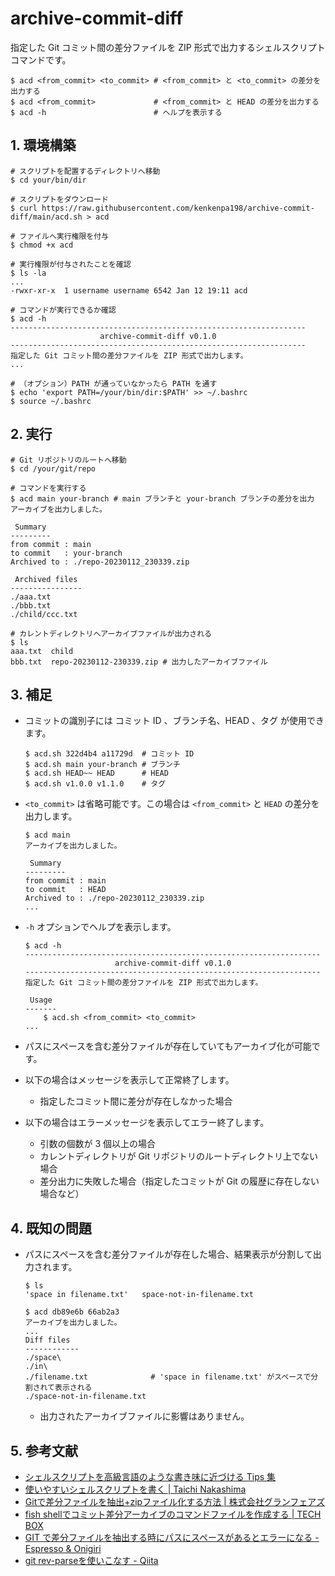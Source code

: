 <!-- omit in toc -->
# archive-commit-diff

指定した Git コミット間の差分ファイルを ZIP 形式で出力するシェルスクリプトコマンドです。

```shell
$ acd <from_commit> <to_commit> # <from_commit> と <to_commit> の差分を出力する
$ acd <from_commit>             # <from_commit> と HEAD の差分を出力する
$ acd -h                        # ヘルプを表示する
```

## 1. 環境構築

```shell
# スクリプトを配置するディレクトリへ移動
$ cd your/bin/dir

# スクリプトをダウンロード
$ curl https://raw.githubusercontent.com/kenkenpa198/archive-commit-diff/main/acd.sh > acd

# ファイルへ実行権限を付与
$ chmod +x acd

# 実行権限が付与されたことを確認
$ ls -la
...
-rwxr-xr-x  1 username username 6542 Jan 12 19:11 acd

# コマンドが実行できるか確認
$ acd -h
------------------------------------------------------------------
                    archive-commit-diff v0.1.0
------------------------------------------------------------------
指定した Git コミット間の差分ファイルを ZIP 形式で出力します。
...

# （オプション）PATH が通っていなかったら PATH を通す
$ echo 'export PATH=/your/bin/dir:$PATH' >> ~/.bashrc
$ source ~/.bashrc
```

## 2. 実行

```shell
# Git リポジトリのルートへ移動
$ cd /your/git/repo

# コマンドを実行する
$ acd main your-branch # main ブランチと your-branch ブランチの差分を出力
アーカイブを出力しました。

 Summary
---------
from commit : main
to commit   : your-branch
Archived to : ./repo-20230112_230339.zip

 Archived files
----------------
./aaa.txt
./bbb.txt
./child/ccc.txt

# カレントディレクトリへアーカイブファイルが出力される
$ ls
aaa.txt  child
bbb.txt  repo-20230112-230339.zip # 出力したアーカイブファイル
```

## 3. 補足

- コミットの識別子には コミット ID 、ブランチ名、HEAD 、タグ が使用できます。

    ```shell
    $ acd.sh 322d4b4 a11729d  # コミット ID
    $ acd.sh main your-branch # ブランチ
    $ acd.sh HEAD~~ HEAD      # HEAD
    $ acd.sh v1.0.0 v1.1.0    # タグ
    ```

- `<to_commit>` は省略可能です。この場合は `<from_commit>` と `HEAD` の差分を出力します。

    ```shell
    $ acd main
    アーカイブを出力しました。

     Summary
    ---------
    from commit : main
    to commit   : HEAD
    Archived to : ./repo-20230112_230339.zip
    ...
    ```

- `-h` オプションでヘルプを表示します。

    ```shell
    $ acd -h
    ------------------------------------------------------------------
                        archive-commit-diff v0.1.0
    ------------------------------------------------------------------
    指定した Git コミット間の差分ファイルを ZIP 形式で出力します。

     Usage
    -------
        $ acd.sh <from_commit> <to_commit>
    ...
    ```

- パスにスペースを含む差分ファイルが存在していてもアーカイブ化が可能です。
- 以下の場合はメッセージを表示して正常終了します。
    - 指定したコミット間に差分が存在しなかった場合
- 以下の場合はエラーメッセージを表示してエラー終了します。
    - 引数の個数が 3 個以上の場合
    - カレントディレクトリが Git リポジトリのルートディレクトリ上でない場合
    - 差分出力に失敗した場合（指定したコミットが Git の履歴に存在しない場合など）

## 4. 既知の問題

- パスにスペースを含む差分ファイルが存在した場合、結果表示が分割して出力されます。

    ```shell
    $ ls
    'space in filename.txt'   space-not-in-filename.txt

    $ acd db89e6b 66ab2a3
    アーカイブを出力しました。
    ...
    Diff files
    ------------
    ./space\
    ./in\
    ./filename.txt              # 'space in filename.txt' がスペースで分割されて表示される
    ./space-not-in-filename.txt
    ```

    - 出力されたアーカイブファイルに影響はありません。

## 5. 参考文献

- [シェルスクリプトを高級言語のような書き味に近づける Tips 集](https://sousaku-memo.net/php-system/1817)
- [使いやすいシェルスクリプトを書く | Taichi Nakashima](https://deeeet.com/writing/2014/05/18/shell-template/)
- [Gitで差分ファイルを抽出+zipファイル化する方法 | 株式会社グランフェアズ](https://www.granfairs.com/blog/staff/git-archivediff)
- [fish shellでコミット差分アーカイブのコマンドファイルを作成する | TECH BOX](https://tech.arc-one.jp/git-archive-on-fish)
- [GIT で差分ファイルを抽出する時にパスにスペースがあるとエラーになる - Espresso & Onigiri](https://va2577.github.io/post/61/)
- [git rev-parseを使いこなす - Qiita](https://qiita.com/karupanerura/items/721962bb7da3e34187e1)
